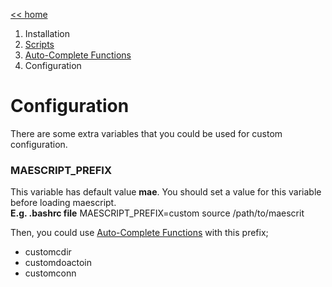 [<< home](../README.md)
1. Installation
2. [Scripts](./SCRIPTS.md)
3. [Auto-Complete Functions](./AUTO_COMPLETE_FUNCTIONS.md)
4. Configuration

# Configuration
There are some extra variables that you could be used for custom configuration.

### MAESCRIPT_PREFIX
This variable has default value **mae**. You should set a value for this variable before loading maescript. \
**E.g. .bashrc file**
MAESCRIPT_PREFIX=custom
source /path/to/maescrit

Then, you could use [Auto-Complete Functions](./AUTO_COMPLETE_FUNCTIONS.md) with this prefix;
* customcdir
* customdoactoin
* customconn